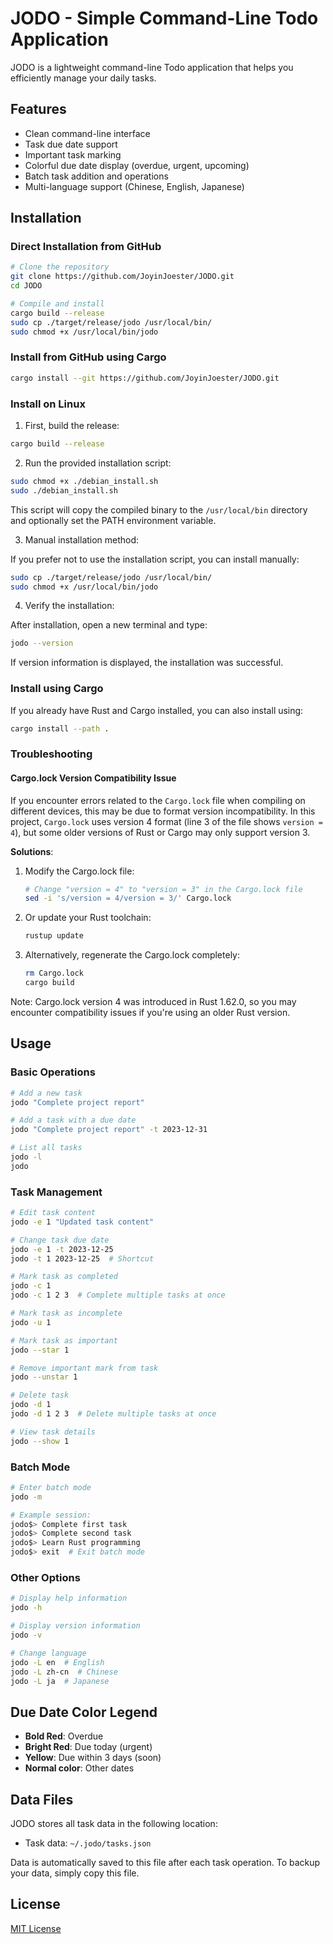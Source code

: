 # JODO - Simple Command-Line Todo Application

JODO is a lightweight command-line Todo application that helps you efficiently manage your daily tasks.

## Features

- Clean command-line interface
- Task due date support
- Important task marking
- Colorful due date display (overdue, urgent, upcoming)
- Batch task addition and operations
- Multi-language support (Chinese, English, Japanese)

## Installation

### Direct Installation from GitHub

```bash
# Clone the repository
git clone https://github.com/JoyinJoester/JODO.git
cd JODO

# Compile and install
cargo build --release
sudo cp ./target/release/jodo /usr/local/bin/
sudo chmod +x /usr/local/bin/jodo
```

### Install from GitHub using Cargo

```bash
cargo install --git https://github.com/JoyinJoester/JODO.git
```

### Install on Linux

1. First, build the release:

```bash
cargo build --release
```

2. Run the provided installation script:

```bash
sudo chmod +x ./debian_install.sh
sudo ./debian_install.sh
```

This script will copy the compiled binary to the `/usr/local/bin` directory and optionally set the PATH environment variable.

3. Manual installation method:

If you prefer not to use the installation script, you can install manually:

```bash
sudo cp ./target/release/jodo /usr/local/bin/
sudo chmod +x /usr/local/bin/jodo
```

4. Verify the installation:

After installation, open a new terminal and type:

```bash
jodo --version
```

If version information is displayed, the installation was successful.

### Install using Cargo

If you already have Rust and Cargo installed, you can also install using:

```bash
cargo install --path .
```

### Troubleshooting

#### Cargo.lock Version Compatibility Issue

If you encounter errors related to the `Cargo.lock` file when compiling on different devices, this may be due to format version incompatibility. In this project, `Cargo.lock` uses version 4 format (line 3 of the file shows `version = 4`), but some older versions of Rust or Cargo may only support version 3.

**Solutions**:

1. Modify the Cargo.lock file:
   ```bash
   # Change "version = 4" to "version = 3" in the Cargo.lock file
   sed -i 's/version = 4/version = 3/' Cargo.lock
   ```

2. Or update your Rust toolchain:
   ```bash
   rustup update
   ```

3. Alternatively, regenerate the Cargo.lock completely:
   ```bash
   rm Cargo.lock
   cargo build
   ```

Note: Cargo.lock version 4 was introduced in Rust 1.62.0, so you may encounter compatibility issues if you're using an older Rust version.

## Usage

### Basic Operations

```bash
# Add a new task
jodo "Complete project report"

# Add a task with a due date
jodo "Complete project report" -t 2023-12-31

# List all tasks
jodo -l
jodo
```

### Task Management

```bash
# Edit task content
jodo -e 1 "Updated task content"

# Change task due date
jodo -e 1 -t 2023-12-25
jodo -t 1 2023-12-25  # Shortcut

# Mark task as completed
jodo -c 1
jodo -c 1 2 3  # Complete multiple tasks at once

# Mark task as incomplete
jodo -u 1

# Mark task as important
jodo --star 1

# Remove important mark from task
jodo --unstar 1

# Delete task
jodo -d 1
jodo -d 1 2 3  # Delete multiple tasks at once

# View task details
jodo --show 1
```

### Batch Mode

```bash
# Enter batch mode
jodo -m

# Example session:
jodo$> Complete first task
jodo$> Complete second task
jodo$> Learn Rust programming
jodo$> exit  # Exit batch mode
```

### Other Options

```bash
# Display help information
jodo -h

# Display version information
jodo -v

# Change language
jodo -L en  # English
jodo -L zh-cn  # Chinese
jodo -L ja  # Japanese
```

## Due Date Color Legend

- **Bold Red**: Overdue
- **Bright Red**: Due today (urgent)
- **Yellow**: Due within 3 days (soon)
- **Normal color**: Other dates

## Data Files

JODO stores all task data in the following location:

- Task data: `~/.jodo/tasks.json`

Data is automatically saved to this file after each task operation. To backup your data, simply copy this file.

## License

[MIT License](LICENSE)
